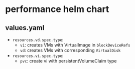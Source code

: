 # performance helm chart
## values.yaml
- `resources.vd.spec.type`: 
    - `vi`: creates VMs with VirtualImage in `blockDeviceRefs`
    - `vd`: creates VMs with corresponding `VirtualDisk`
- `resources.vi.spec.type`:
  - `pvc`: create vi with persistentVolumeClaim type